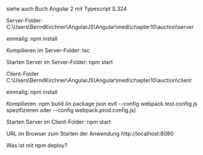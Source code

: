 siehe auch Buch Angular 2 mit Typescript S.324

Server-Folder: C:\Users\BerndKirchner\AngularJS\Angular\medi\chapter10\auction\server

einmalig: npm install

Kompilieren im Server-Folder: tsc

Starten Server im Server-Folder: npm start


Client-Folder C:\Users\BerndKirchner\AngularJS\Angular\medi\chapter10\auction\client

einmalig: npm install

Kompilieren: npm build (in package json evtl --config webpack.test.config.js spezifizieren oder --config webpack.prod.config.js)

Starten Server im Client-Folder: npm start

URL im Browser zum Starten der Anwendung
http://localhost:8080

Was ist mit npm deploy?
